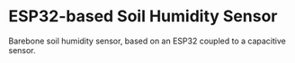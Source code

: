 # ESP32-based Soil Humidity Sensor
Barebone soil humidity sensor, based on an ESP32 coupled to a capacitive sensor.
